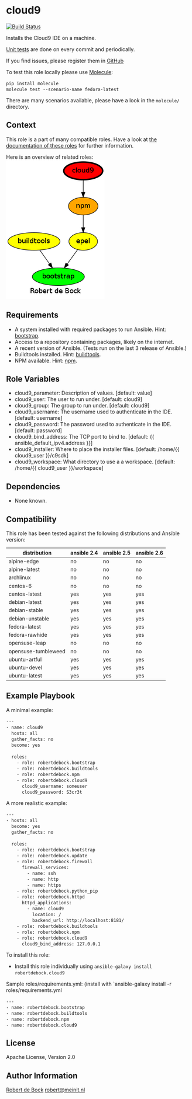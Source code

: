 cloud9
=========

[![Build Status](https://travis-ci.org/robertdebock/ansible-role-cloud9.svg?branch=master)](https://travis-ci.org/robertdebock/ansible-role-cloud9)

Installs the Cloud9 IDE on a machine.

[Unit tests](https://travis-ci.org/robertdebock/ansible-role-cloud9) are done on every commit and periodically.

If you find issues, please register them in [GitHub](https://github.com/robertdebock/ansible-role-cloud9/issues)

To test this role locally please use [Molecule](https://github.com/metacloud/molecule):
```
pip install molecule
molecule test --scenario-name fedora-latest
```
There are many scenarios available, please have a look in the `molecule/` directory.

Context
--------
This role is a part of many compatible roles. Have a look at [the documentation of these roles](https://robertdebock.nl/) for further information.

Here is an overview of related roles:
![dependencies](https://raw.githubusercontent.com/robertdebock/drawings/artifacts/cloud9.png "Dependency")

Requirements
------------

- A system installed with required packages to run Ansible. Hint: [bootstrap](https://galaxy.ansible.com/robertdebock/bootstrap).
- Access to a repository containing packages, likely on the internet.
- A recent version of Ansible. (Tests run on the last 3 release of Ansible.)
- Buildtools installed. Hint: [buildtools](https://galaxy.ansible.com/robertdebock/buildtools).
- NPM available. Hint: [npm](https://galaxy.ansible.com/robertdebock/npm).

Role Variables
--------------

- cloud9_parameter: Description of values. [default: value]
- cloud9_user: The user to run under. [default: cloud9]
- cloud9_group: The group to run under. [default: cloud9]
- cloud9_username: The username used to authenticate in the IDE. [default: username]
- cloud9_password: The password used to authenticate in the IDE. [default: password]
- cloud9_bind_address: The TCP port to bind to. [default: {{ ansible_default_ipv4.address }}]
- cloud9_installer: Where to place the installer files. [default: /home/{{ cloud9_user }}/c9sdk]
- cloud9_workspace: What directory to use a a workspace. [default: /home/{{ cloud9_user }}/workspace]

Dependencies
------------

- None known.

Compatibility
-------------

This role has been tested against the following distributions and Ansible version:

|distribution|ansible 2.4|ansible 2.5|ansible 2.6|
|------------|-----------|-----------|-----------|
|alpine-edge|no|no|no|
|alpine-latest|no|no|no|
|archlinux|no|no|no|
|centos-6|no|no|no|
|centos-latest|yes|yes|yes|
|debian-latest|yes|yes|yes|
|debian-stable|yes|yes|yes|
|debian-unstable|yes|yes|yes|
|fedora-latest|yes|yes|yes|
|fedora-rawhide|yes|yes|yes|
|opensuse-leap|no|no|no|
|opensuse-tumbleweed|no|no|no|
|ubuntu-artful|yes|yes|yes|
|ubuntu-devel|yes|yes|yes|
|ubuntu-latest|yes|yes|yes|

Example Playbook
----------------

A minimal example:
```
---
- name: cloud9
  hosts: all
  gather_facts: no
  become: yes

  roles:
    - role: robertdebock.bootstrap
    - role: robertdebock.buildtools
    - role: robertdebock.npm
    - role: robertdebock.cloud9
      cloud9_username: someuser
      cloud9_password: S3cr3t
```

A more realistic example:
```
---
- hosts: all
  become: yes
  gather_facts: no

  roles:
    - role: robertdebock.bootstrap
    - role: robertdebock.update
    - role: robertdebock.firewall
      firewall_services:
        - name: ssh
        - name: http
        - name: https
    - role: robertdebock.python_pip
    - role: robertdebock.httpd
      httpd_applications:
        - name: cloud9
          location: /
          backend_url: http://localhost:8181/
    - role: robertdebock.buildtools
    - role: robertdebock.npm
    - role: robertdebock.cloud9
      cloud9_bind_address: 127.0.0.1
```

To install this role:
- Install this role individually using `ansible-galaxy install robertdebock.cloud9`

Sample roles/requirements.yml: (install with `ansible-galaxy install -r roles/requirements.yml
```
---
- name: robertdebock.bootstrap
- name: robertdebock.buildtools
- name: robertdebock.npm
- name: robertdebock.cloud9
```

License
-------

Apache License, Version 2.0

Author Information
------------------

[Robert de Bock](https://robertdebock.nl/) <robert@meinit.nl>
